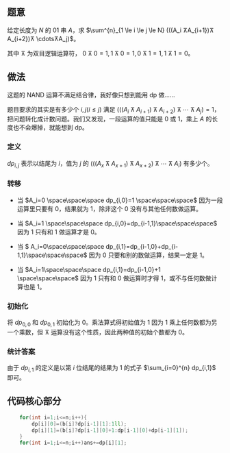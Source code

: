 ## 题意
给定长度为 $N$ 的 $01$ 串 $A$，求 $\sum^{n}_{1 \le i \le j \le N}      (((A_i ⊼A_{i+1})⊼ A_{i+2})⊼ \cdots⊼A_j)$。


其中 $⊼$ 为双目逻辑运算符， $0 ⊼ 0=1,1⊼0=1,0⊼1=1,1⊼1=0$。
## 做法
这题的 NAND 运算不满足结合律，我好像只想到能用 dp 做......

题目要求的其实是有多少个 ${i,j}(i \le j)$ 满足 $(((A_i ⊼A_{i+1})⊼ A_{i+2})⊼ \cdots⊼A_j)=1$，把问题转化成计数问题。我们又发现，一段运算的值只能是 $0$ 或 $1$，乘上 $A$ 的长度也不会爆掉，就能想到 dp。
### 定义
$dp_{i,j}$ 表示以结尾为 $i$，值为 $j$ 的 $(((A_x ⊼A_{x+1})⊼ A_{x+2})⊼ \cdots⊼A_i)$ 有多少个。
### 转移
- 当 $A_i=0 \space\space\space dp_{i,0}=1 \space\space\space$ 因为一段运算里只要有 $0$，结果就为 $1$，除非这个 $0$ 没有与其他任何数做运算。
- 当 $A_i=1 \space\space\space dp_{i,0}=dp_{i-1,1}\space\space\space$ 因为 $1$ 只有和 $1$ 做运算才是 $0$。
 
- 当 $ A_i=0\space\space\space dp_{i,1}=dp_{i-1,0}+dp_{i-1,1}\space\space\space$ 因为 $0$ 只要和别的数做运算，结果一定是 $1$。
- 当 $A_i=1\space\space\space dp_{i,1}=dp_{i-1,0}+1 \space\space\space$ 因为 $1$ 只有和 $0$ 做运算时才得 $1$，或不与任何数做计算也是 $1$。

### 初始化
将 $dp_{0,0}$ 和 $dp_{0,1}$ 初始化为 $0$。乘法算式得初始值为 $1$ 因为 $1$ 乘上任何数都为另一个乘数，但 $⊼$ 运算没有这个性质，因此两种值的初始个数都为 $0$。
### 统计答案
由于 $dp_{i,1}$ 的定义是以第 $i$ 位结尾的结果为 $1$ 的式子 $\sum_{i=0}^{n} dp_{i,1}$ 即可。
## 代码核心部分
```cpp
	for(int i=1;i<=n;i++){
		dp[i][0]=(b[i]?dp[i-1][1]:1ll);
		dp[i][1]=(b[i]?dp[i-1][0]+1:dp[i-1][0]+dp[i-1][1]);		
	}
	for(int i=1;i<=n;i++)ans+=dp[i][1];
```
